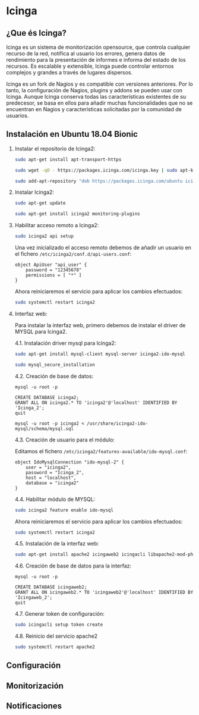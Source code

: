 # Icinga

## ¿Que és Icinga?

Icinga es un sistema de monitorización opensource, que controla cualquier recurso de la red, notifica al usuario los errores, genera datos de rendimiento para la presentación de informes e informa del estado de los recursos. Es escalable y extensible, Icinga puede controlar entornos complejos y grandes a través de lugares dispersos.

Icinga es un fork de Nagios y es compatible con versiones anteriores. Por lo tanto, la configuración de Nagios, plugins y addons se pueden usar con Icinga. Aunque Icinga conserva todas las características existentes de su predecesor, se basa en ellos para añadir muchas funcionalidades que no se encuentran en Nagios y características solicitadas por la comunidad de usuarios.

## Instalación en Ubuntu 18.04 Bionic

1. Instalar el repositorio de Icinga2:

    ```bash
    sudo apt-get install apt-transport-https

    sudo wget -qO - https://packages.icinga.com/icinga.key | sudo apt-key add -

    sudo add-apt-repository "deb https://packages.icinga.com/ubuntu icinga-bionic main"
    ```

2. Instalar Icinga2:

    ```bash
    sudo apt-get update

    sudo apt-get install icinga2 monitoring-plugins
    ```

3. Habilitar acceso remoto a Icinga2:

    ```bash
    sudo icinga2 api setup
    ```

    Una vez inicializado el acceso remoto debemos de añadir un usuario en el fichero `/etc/icinga2/conf.d/api-users.conf`:

    ```
    object ApiUser "api_user" {
        password = "12345678"
        permissions = [ "*" ]
    }
    ```

    Ahora reiniciaremos el servicio para aplicar los cambios efectuados:

    ```bash
    sudo systemctl restart icinga2
    ```

4. Interfaz web:

    Para instalar la interfaz web, primero debemos de instalar el driver de MYSQL para Icinga2.

    4.1. Instalación driver mysql para Icinga2:
    
    ```bash
    sudo apt-get install mysql-client mysql-server icinga2-ido-mysql
    
    sudo mysql_secure_installation
    ```
    
    4.2. Creación de base de datos:
    
    ```
    mysql -u root -p

    CREATE DATABASE icinga2;
    GRANT ALL ON icinga2.* TO 'icinga2'@'localhost' IDENTIFIED BY 'Icinga_2';
    quit
    ```
    ```
    mysql -u root -p icinga2 < /usr/share/icinga2-ido-mysql/schema/mysql.sql
    ```
    
    4.3. Creación de usuario para el módulo:
    
    Editamos el fichero `/etc/icinga2/features-available/ido-mysql.conf`:
    
    ```
    object IdoMysqlConnection "ido-mysql-2" {
        user = "icinga2",
        password = "Icinga_2",
        host = "localhost",
        database = "icinga2"
    }
    ```
    
    4.4. Habilitar módulo de MYSQL:
    
    ```bash
    sudo icinga2 feature enable ido-mysql
    ```
    
    Ahora reiniciaremos el servicio para aplicar los cambios efectuados:

    ```bash
    sudo systemctl restart icinga2
    ```
    
    4.5. Instalación de la interfaz web:
    
    ```bash
    sudo apt-get install apache2 icingaweb2 icingacli libapache2-mod-php
    ```
    
    4.6. Creación de base de datos para la interfaz:
    
    ```
    mysql -u root -p

    CREATE DATABASE icingaweb2;
    GRANT ALL ON icingaweb2.* TO 'icingaweb2'@'localhost' IDENTIFIED BY 'Icingaweb_2';
    quit
    ```
    
    4.7. Generar token de configuración:
    
    ```bash
    sudo icingacli setup token create
    ```
    
    4.8. Reinicio del servicio apache2

    ```bash
    sudo systemctl restart apache2
    ```

## Configuración













## Monitorización

## Notificaciones
